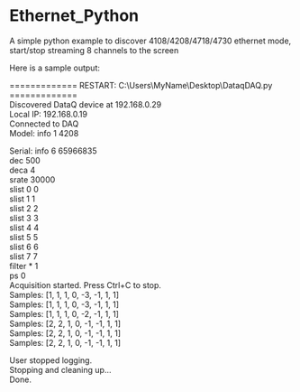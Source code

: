 # Ethernet_Python

A simple python example to discover 4108/4208/4718/4730 ethernet mode, start/stop streaming 8 channels to the screen

Here is a sample output:

============= RESTART: C:\Users\MyName\Desktop\DataqDAQ.py =============\
Discovered DataQ device at 192.168.0.29\
Local IP: 192.168.0.19\
Connected to DAQ\
Model: info 1 4208

Serial: info 6 65966835\
dec 500\
deca 4\
srate 30000\
slist 0 0\
slist 1 1\
slist 2 2\
slist 3 3\
slist 4 4\
slist 5 5\
slist 6 6\
slist 7 7\
filter * 1\
ps 0\
Acquisition started. Press Ctrl+C to stop.\
Samples: [1, 1, 1, 0, -3, -1, 1, 1]\
Samples: [1, 1, 1, 0, -3, -1, 1, 1]\
Samples: [1, 1, 1, 0, -2, -1, 1, 1]\
Samples: [2, 2, 1, 0, -1, -1, 1, 1]\
Samples: [2, 2, 1, 0, -1, -1, 1, 1]\
Samples: [2, 2, 1, 0, -1, -1, 1, 1]

User stopped logging.\
Stopping and cleaning up...\
Done.
